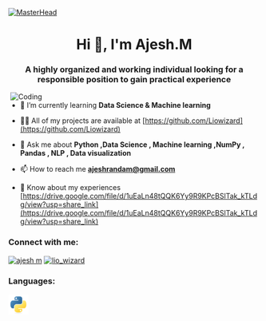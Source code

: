 [![MasterHead](https://blogs.sap.com/wp-content/uploads/2018/09/AnimatedChart.gif)](https://rishavchanda.io)
<h1 align="center">Hi 👋, I'm Ajesh.M</h1>
<h3 align="center">A highly organized and working individual looking for a responsible position to gain practical experience</h3>
<img align="right" alt="Coding" width="500" src="https://i.pinimg.com/originals/fc/71/63/fc71635c7f1b09ed30413f59bb749582.gif">


- 🌱 I’m currently learning **Data Science & Machine learning**

- 👨‍💻 All of my projects are available at [https://github.com/Liowizard](https://github.com/Liowizard)

- 💬 Ask me about **Python ,Data Science , Machine learning ,NumPy , Pandas , NLP , Data visualization**

- 📫 How to reach me **ajeshrandam@gmail.com**

- 📄 Know about my experiences [https://drive.google.com/file/d/1uEaLn48tQQK6Yy9R9KPcBSlTak_kTLdg/view?usp=share_link](https://drive.google.com/file/d/1uEaLn48tQQK6Yy9R9KPcBSlTak_kTLdg/view?usp=share_link)

<h3 align="left">Connect with me:</h3>
<p align="left">
<a href="https://linkedin.com/in/ajesh m" target="blank"><img align="center" src="https://raw.githubusercontent.com/rahuldkjain/github-profile-readme-generator/master/src/images/icons/Social/linked-in-alt.svg" alt="ajesh m" height="30" width="40" /></a>
<a href="https://instagram.com/lio_wizard" target="blank"><img align="center" src="https://raw.githubusercontent.com/rahuldkjain/github-profile-readme-generator/master/src/images/icons/Social/instagram.svg" alt="lio_wizard" height="30" width="40" /></a>
</p>

<h3 align="left">Languages:</h3>
</a> <a href="https://www.python.org" target="_blank" rel="noreferrer"> <img src="https://raw.githubusercontent.com/devicons/devicon/master/icons/python/python-original.svg" alt="python" width="40" height="40"/> </a> </p>
